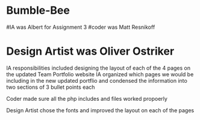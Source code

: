 # Bumble-Bee

#IA was Albert for Assignment 3
#coder was Matt Resnikoff 
# Design Artist was Oliver Ostriker 

IA responsibilities included designing the layout of each of the 4 pages on the updated Team Portfolio website
IA organized which pages we would be including in the new updated portflio and condensed the information into two sections of 3 bullet points each 

Coder made sure all the php includes and files worked propoerly 

Design Artist chose the fonts and improved the layout on each of the pages 
